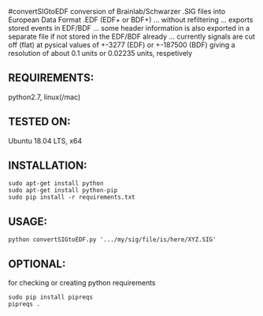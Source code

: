 #convertSIGtoEDF
conversion of Brainlab/Schwarzer .SIG files into European Data Format .EDF (EDF+ or BDF+)
... without refiltering
... exports stored events in EDF/BDF
... some header information is also exported in a separate file if not stored in the EDF/BDF already
... currently signals are cut off (flat) at pysical values of +-3277 (EDF) or +-187500 (BDF) giving a resolution of about 0.1 units or 0.02235 units, respetively

## REQUIREMENTS:
python2.7, linux(/mac)

## TESTED ON:
Ubuntu 18.04 LTS, x64

## INSTALLATION:
```
sudo apt-get install python
sudo apt-get install python-pip
sudo pip install -r requirements.txt
```

## USAGE:
```
python convertSIGtoEDF.py '.../my/sig/file/is/here/XYZ.SIG'
```

## OPTIONAL:
for checking or creating python requirements
```
sudo pip install pipreqs
pipreqs .
```